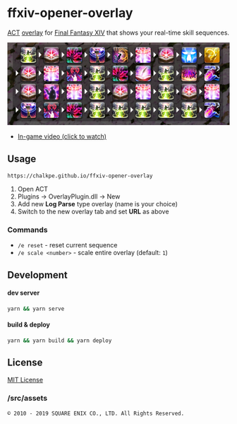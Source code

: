 # ffxiv-opener-overlay
[ACT](https://advancedcombattracker.com/) [overlay](https://github.com/hibiyasleep/OverlayPlugin) for [Final Fantasy XIV](https://www.finalfantasyxiv.com/) that shows your real-time skill sequences.

![Summoner opener](public/smn-sb-opener.png)

* [In-game video (click to watch)](https://gaming.youtube.com/watch?v=sLJddcK1z6Y&feature=share)

## Usage
```
https://chalkpe.github.io/ffxiv-opener-overlay
```

1. Open ACT
1. Plugins -> OverlayPlugin.dll -> New
1. Add new **Log Parse** type overlay (name is your choice)
1. Switch to the new overlay tab and set **URL** as above

### Commands
* `/e reset` - reset current sequence
* `/e scale <number>` - scale entire overlay (default: `1`)

## Development

#### dev server
```bash
yarn && yarn serve
```

#### build & deploy
```bash
yarn && yarn build && yarn deploy
```

## License
[MIT License](LICENSE)

### /src/assets
```
© 2010 - 2019 SQUARE ENIX CO., LTD. All Rights Reserved.
```